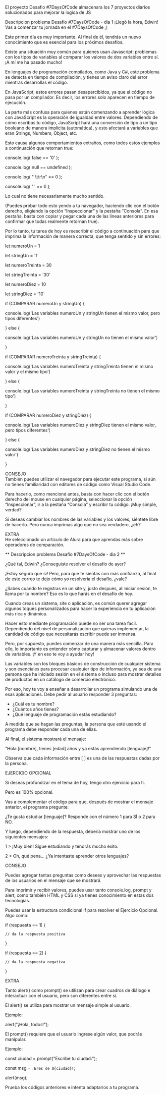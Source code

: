 El proyecto Desafio #7DaysOfCode almacenara los 7 proyectos diarios solucionados para mejorar la logica de JS

Descripcion problema Desafio #7DaysOfCode - dia 1
¡Llegó la hora, Edwin! Vas a comenzar tu jornada en el #7DaysOfCode ;)

Este primer día es muy importante. Al final de él, tendrás un nuevo conocimiento que es esencial para los próximos desafíos.

Existe una situación muy común para quienes usan Javascript: problemas con los tipos de variables al comparar los valores de dos variables entre sí. ¡A mí me ha pasado mucho!

En lenguajes de programación compilados, como Java y C#, este problema se detecta en tiempo de compilación, y tienes un aviso claro del error mientras desarrollas el código.

En JavaScript, estos errores pasan desapercibidos, ya que el código no pasa por un compilador. Es decir, los errores solo aparecen en tiempo de ejecución.

La parte más confusa para quienes están comenzando a aprender lógica con JavaScript es la operación de igualdad entre valores. Dependiendo de cómo escribas tu código, JavaScript hará una conversión de tipo a un tipo booleano de manera implícita (automática), y esto afectará a variables que eran Strings, Numbers, Object, etc.

Esto causa algunos comportamientos extraños, como todos estos ejemplos a continuación que retornan true:

console.log( false == '0' );

console.log( null == undefined );

console.log( " \t\r\n" == 0 );

console.log( ' ' == 0 );

Lo cual no tiene necesariamente mucho sentido.

(Puedes probar todo esto yendo a tu navegador, haciendo clic con el botón derecho, eligiendo la opción “Inspeccionar” y la pestaña “Consola”. En esa pestaña, basta con copiar y pegar cada una de las líneas anteriores para confirmar que todas realmente retornan true).


Por lo tanto, tu tarea de hoy es reescribir el código a continuación para que imprima la información de manera correcta, que tenga sentido y sin errores:

let numeroUn = 1

let stringUn = '1'

let numeroTreinta = 30

let stringTreinta = '30'

let numeroDiez = 10

let stringDiez = '10'

if (COMPARAR numeroUn y stringUn) {

  console.log('Las variables numeroUn y stringUn tienen el mismo valor, pero tipos diferentes')

} else {

  console.log('Las variables numeroUn y stringUn no tienen el mismo valor')

}

if (COMPARAR numeroTreinta y stringTreinta) {

  console.log('Las variables numeroTreinta y stringTreinta tienen el mismo valor y el mismo tipo')

} else {

  console.log('Las variables numeroTreinta y stringTreinta no tienen el mismo tipo')

}

if (COMPARAR numeroDiez y stringDiez) {

  console.log('Las variables numeroDiez y stringDiez tienen el mismo valor, pero tipos diferentes')

} else {

  console.log('Las variables numeroDiez y stringDiez no tienen el mismo valor')

}

 CONSEJO  
También puedes utilizar el navegador para ejecutar este programa, si aún no tienes familiaridad con editores de código como Visual Studio Code.

Para hacerlo, como mencioné antes, basta con hacer clic con el botón derecho del mouse en cualquier página, seleccionar la opción “Inspeccionar”, ir a la pestaña “Consola” y escribir tu código. ¡Muy simple, verdad?

Si deseas cambiar los nombres de las variables y los valores, siéntete libre de hacerlo. Pero nunca imprimas algo que no sea verdadero, ¿eh?

 EXTRA  
He seleccionado un artículo de Alura para que aprendas más sobre operadores de comparación.

 ** Descripcion problema Desafio #7DaysOfCode - dia 2 **

¿Qué tal, Edwin? ¿Conseguiste resolver el desafío de ayer?

¡Estoy seguro que sí! Pero, para que te sientas con más confianza, al final de este correo te dejo cómo yo resolvería el desafío, ¿vale?

¿Sabes cuando te registras en un site y, justo después, al iniciar sesión, te llama por tu nombre? Eso es lo que harás en el desafío de hoy.

Cuando creas un sistema, site o aplicación, es común querer agregar algunos toques personalizados para hacer la experiencia en tu aplicación más rica y dinámica.

Hacer esto mediante programación puede no ser una tarea fácil. Dependiendo del nivel de personalización que quieras implementar, la cantidad de código que necesitarás escribir puede ser inmensa.

Pero, por supuesto, puedes comenzar de una manera más sencilla. Para ello, lo importante es entender cómo capturar y almacenar valores dentro de variables. ¡Y en eso te voy a ayudar hoy!

Las variables son los bloques básicos de construcción de cualquier sistema y son esenciales para procesar cualquier tipo de información, ya sea de una persona que ha iniciado sesión en el sistema o incluso para mostrar detalles de productos en un catálogo de comercio electrónico.

Por eso, hoy te voy a enseñar a desarrollar un programa simulando una de esas aplicaciones. Debe pedir al usuario responder 3 preguntas:

 

- ¿Cuál es tu nombre?
- ¿Cuántos años tienes?
- ¿Qué lenguaje de programación estás estudiando?

A medida que se hagan las preguntas, la persona que esté usando el programa debe responder cada una de ellas.

Al final, el sistema mostrará el mensaje:

"Hola [nombre], tienes [edad] años y ya estás aprendiendo [lenguaje]!"

Observa que cada información entre [ ] es una de las respuestas dadas por la persona.

 EJERCICIO OPCIONAL

Si deseas profundizar en el tema de hoy, tengo otro ejercicio para ti.

Pero es 100% opcional.

Vas a complementar el código para que, después de mostrar el mensaje anterior, el programa pregunte:

¿Te gusta estudiar [lenguaje]? Responde con el número 1 para SÍ o 2 para NO.

Y luego, dependiendo de la respuesta, debería mostrar uno de los siguientes mensajes:

1 > ¡Muy bien! Sigue estudiando y tendrás mucho éxito.

2 > Oh, qué pena... ¿Ya intentaste aprender otros lenguajes?

 CONSEJO 

Puedes agregar tantas preguntas como desees y aprovechar las respuestas de los usuarios en el mensaje que se mostrará.

Para imprimir y recibir valores, puedes usar tanto console.log, prompt y alert, como también HTML y CSS si ya tienes conocimiento en estas dos tecnologías.

Puedes usar la estructura condicional if para resolver el Ejercicio Opcional. Algo como:

if (respuesta == 1) {

    // da la respuesta positiva

}

if (respuesta == 2) {

    // da la respuesta negativa

}

  EXTRA  

Tanto alert() como prompt() se utilizan para crear cuadros de diálogo e interactuar con el usuario, pero son diferentes entre sí.

El alert() se utiliza para mostrar un mensaje simple al usuario.

Ejemplo:

alert("¡Hola, todos!");

El prompt() requiere que el usuario ingrese algún valor, que podrás manipular.

Ejemplo:

const ciudad = prompt("Escribe tu ciudad:");

const msg = `¡Eres de ${ciudad}!`;

alert(msg);

Prueba los códigos anteriores e intenta adaptarlos a tu programa.



